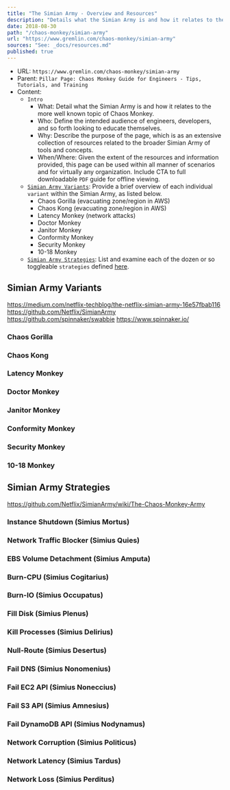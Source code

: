 ```yaml
---
title: "The Simian Army - Overview and Resources"
description: "Details what the Simian Army is and how it relates to the more well known topic of Chaos Monkey."
date: 2018-08-30
path: "/chaos-monkey/simian-army"
url: "https://www.gremlin.com/chaos-monkey/simian-army"
sources: "See: _docs/resources.md"
published: true
---
```


- URL: `https://www.gremlin.com/chaos-monkey/simian-army`
- Parent: `Pillar Page: Chaos Monkey Guide for Engineers - Tips, Tutorials, and Training`
- Content:
  - `Intro`
    - What: Detail what the Simian Army is and how it relates to the more well known topic of Chaos Monkey.
    - Who: Define the intended audience of engineers, developers, and so forth looking to educate themselves.
    - Why: Describe the purpose of the page, which is as an extensive collection of resources related to the broader Simian Army of tools and concepts.
    - When/Where: Given the extent of the resources and information provided, this page can be used within all manner of scenarios and for virtually any organization.  Include CTA to full downloadable `PDF` guide for offline viewing.
  - [`Simian Army Variants`](https://en.wikipedia.org/wiki/Chaos_Monkey#Chaos_Monkey): Provide a brief overview of each individual `variant` within the Simian Army, as listed below.
    - Chaos Gorilla (evacuating zone/region in AWS)
    - Chaos Kong (evacuating zone/region in AWS)
    - Latency Monkey (network attacks)
    - Doctor Monkey
    - Janitor Monkey
    - Conformity Monkey
    - Security Monkey
    - 10-18 Monkey
  - [`Simian Army Strategies`](https://github.com/Netflix/SimianArmy/wiki/The-Chaos-Monkey-Army): List and examine each of the dozen or so toggleable `strategies` defined [here](https://github.com/Netflix/SimianArmy/wiki/The-Chaos-Monkey-Army).

## Simian Army Variants

https://medium.com/netflix-techblog/the-netflix-simian-army-16e57fbab116
https://github.com/Netflix/SimianArmy
https://github.com/spinnaker/swabbie
https://www.spinnaker.io/

### Chaos Gorilla

### Chaos Kong

### Latency Monkey

### Doctor Monkey

### Janitor Monkey

### Conformity Monkey

### Security Monkey

### 10-18 Monkey

## Simian Army Strategies

https://github.com/Netflix/SimianArmy/wiki/The-Chaos-Monkey-Army

### Instance Shutdown (Simius Mortus)

### Network Traffic Blocker (Simius Quies)

### EBS Volume Detachment (Simius Amputa)

### Burn-CPU (Simius Cogitarius)

### Burn-IO (Simius Occupatus)

### Fill Disk (Simius Plenus)

### Kill Processes (Simius Delirius)

### Null-Route (Simius Desertus)

### Fail DNS (Simius Nonomenius)

### Fail EC2 API (Simius Noneccius)

### Fail S3 API (Simius Amnesius)

### Fail DynamoDB API (Simius Nodynamus)

### Network Corruption (Simius Politicus)

### Network Latency (Simius Tardus)

### Network Loss (Simius Perditus)

[/]:                                    /
[/advanced-tips]:                       /advanced-tips
[/alternatives]:                        /alternatives
[/alternatives/azure]:                  /alternatives/azure
[/alternatives/docker]:                 /alternatives/docker
[/alternatives/google-cloud-platform]:  /alternatives/google-cloud-platform
[/alternatives/kubernetes]:             /alternatives/kubernetes
[/alternatives/openshift]:              /alternatives/openshift
[/alternatives/private-cloud]:          /alternatives/private-cloud
[/alternatives/spring-boot]:            /alternatives/spring-boot
[/alternatives/vmware]:                 /alternatives/vmware
[/developer-tutorial]:                  /developer-tutorial
[/downloads-resources]:                 /downloads-resources
[/origin-netflix]:                      /origin-netflix
[/simian-army]:                         /simian-army